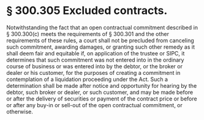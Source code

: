 # § 300.305   Excluded contracts.

Notwithstanding the fact that an open contractual commitment described in § 300.300(c) meets the requirements of § 300.301 and the other requirements of these rules, a court shall not be precluded from canceling such commitment, awarding damages, or granting such other remedy as it shall deem fair and equitable if, on application of the trustee or SIPC, it determines that such commitment was not entered into in the ordinary course of business or was entered into by the debtor, or the broker or dealer or his customer, for the purposes of creating a commitment in contemplation of a liquidation proceeding under the Act. Such a determination shall be made after notice and opportunity for hearing by the debtor, such broker or dealer, or such customer, and may be made before or after the delivery of securities or payment of the contract price or before or after any buy-in or sell-out of the open contractual commitment, or otherwise. 




